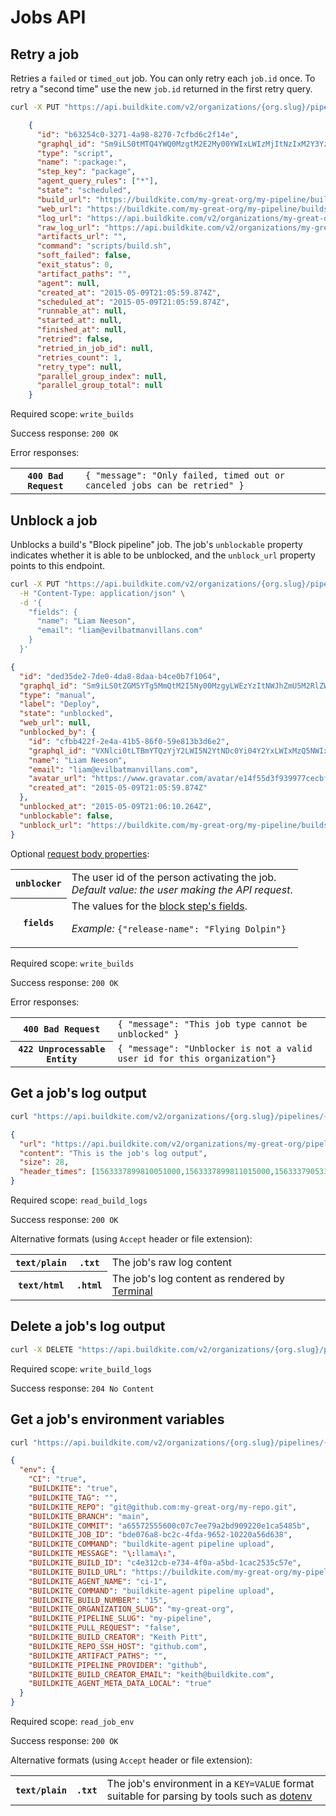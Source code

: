 # Jobs API


## Retry a job

Retries a `failed` or `timed_out` job. You can only retry each `job.id` once. To retry a "second time" use the new `job.id` returned in the first retry query.

```bash
curl -X PUT "https://api.buildkite.com/v2/organizations/{org.slug}/pipelines/{pipeline.slug}/builds/{build.number}/jobs/{job.id}/retry"
```

```json
    {
      "id": "b63254c0-3271-4a98-8270-7cfbd6c2f14e",
      "graphql_id": "Sm9iLS0tMTQ4YWQ0MzgtM2E2My00YWIxLWIzMjItNzIxM2Y3YzJhMWFi",
      "type": "script",
      "name": ":package:",
      "step_key": "package",
      "agent_query_rules": ["*"],
      "state": "scheduled",
      "build_url": "https://buildkite.com/my-great-org/my-pipeline/builds/1",
      "web_url": "https://buildkite.com/my-great-org/my-pipeline/builds/1#b63254c0-3271-4a98-8270-7cfbd6c2f14e",
      "log_url": "https://api.buildkite.com/v2/organizations/my-great-org/pipelines/my-pipeline/builds/1/jobs/b63254c0-3271-4a98-8270-7cfbd6c2f14e/log",
      "raw_log_url": "https://api.buildkite.com/v2/organizations/my-great-org/pipelines/my-pipeline/builds/1/jobs/b63254c0-3271-4a98-8270-7cfbd6c2f14e/log.txt",
      "artifacts_url": "",
      "command": "scripts/build.sh",
      "soft_failed": false,
      "exit_status": 0,
      "artifact_paths": "",
      "agent": null,
      "created_at": "2015-05-09T21:05:59.874Z",
      "scheduled_at": "2015-05-09T21:05:59.874Z",
      "runnable_at": null,
      "started_at": null,
      "finished_at": null,
      "retried": false,
      "retried_in_job_id": null,
      "retries_count": 1,
      "retry_type": null,
      "parallel_group_index": null,
      "parallel_group_total": null
    }
```

Required scope: `write_builds`

Success response: `200 OK`

Error responses:

<table>
<tbody>
  <tr><th><code>400 Bad Request</code></th><td><code>{ "message": "Only failed, timed out or canceled jobs can be retried" }</code></td></tr>
</tbody>
</table>

## Unblock a job

Unblocks a build's "Block pipeline" job. The job's `unblockable` property indicates whether it is able to be unblocked, and the `unblock_url` property points to this endpoint.

```bash
curl -X PUT "https://api.buildkite.com/v2/organizations/{org.slug}/pipelines/{pipeline.slug}/builds/{build.number}/jobs/{job.id}/unblock"  \
  -H "Content-Type: application/json" \
  -d '{
    "fields": {
      "name": "Liam Neeson",
      "email": "liam@evilbatmanvillans.com"
    }
  }'
```

```json
{
  "id": "ded35de2-7de0-4da8-8daa-b4ce0b7f1064",
  "graphql_id": "Sm9iLS0tZGM5YTg5MmQtM2I5Ny00MzgyLWEzYzItNWJhZmU5M2RlZWI1",
  "type": "manual",
  "label": "Deploy",
  "state": "unblocked",
  "web_url": null,
  "unblocked_by": {
    "id": "cfbb422f-2e4a-41b5-86f0-59e813b3d6e2",
    "graphql_id": "VXNlci0tLTBmYTQzYjY2LWI5N2YtNDc0Yi04Y2YxLWIxMzQ5NWIxYjRjMQ==",
    "name": "Liam Neeson",
    "email": "liam@evilbatmanvillans.com",
    "avatar_url": "https://www.gravatar.com/avatar/e14f55d3f939977cecbf51b64ff6f861",
    "created_at": "2015-05-09T21:05:59.874Z"
  },
  "unblocked_at": "2015-05-09T21:06:10.264Z",
  "unblockable": false,
  "unblock_url": "https://buildkite.com/my-great-org/my-pipeline/builds/1#ded35de2-7de0-4da8-8daa-b4ce0b7f1064"
}
```

Optional [request body properties](/docs/api#request-body-properties):

<table>
<tbody>
  <tr><th><code>unblocker</code></th><td>The user id of the person activating the job.<br><em>Default value: the user making the API request</em>.</td></tr>
  <tr><th>
    <code>fields</code></th><td>The values for the <a href="/docs/pipelines/block-step#block-step-attributes">block step's fields</a>.<br>
    <p class="Docs__api-param-eg"><em>Example:</em> <code>{"release-name": "Flying Dolpin"}</code></p>
  </td></tr>
</tbody>
</table>

Required scope: `write_builds`

Success response: `200 OK`

Error responses:

<table>
<tbody>
  <tr><th><code>400 Bad Request</code></th><td><code>{ "message": "This job type cannot be unblocked" }</code></td></tr>
  <tr><th><code>422 Unprocessable Entity</code></th><td><code>{ "message": "Unblocker is not a valid user id for this organization"}</code></td></tr>
</tbody>
</table>

## Get a job's log output

```bash
curl "https://api.buildkite.com/v2/organizations/{org.slug}/pipelines/{pipeline.slug}/builds/{build.number}/jobs/{job.id}/log"
```

```json
{
  "url": "https://api.buildkite.com/v2/organizations/my-great-org/pipelines/my-pipeline/builds/1/jobs/b63254c0-3271-4a98-8270-7cfbd6c2f14e/log",
  "content": "This is the job's log output",
  "size": 28,
  "header_times": [1563337899810051000,1563337899811015000,1563337905336878000,1563337906589603000,156333791038291900]
}
```

Required scope: `read_build_logs`

Success response: `200 OK`

Alternative formats (using `Accept` header or file extension):

<table>
<tbody>
  <tr><th><code>text/plain</code></th><th><code>.txt</code></th><td>The job's raw log content</td></tr>
  <tr><th><code>text/html</code></th><th><code>.html</code></th><td>The job's log content as rendered by <a href="http://buildkite.github.io/terminal-to-html/">Terminal</a></td></tr>
</tbody>
</table>

## Delete a job's log output

```bash
curl -X DELETE "https://api.buildkite.com/v2/organizations/{org.slug}/pipelines/{pipeline.slug}/builds/{build.number}/jobs/{job.id}/log"
```

Required scope: `write_build_logs`

Success response: `204 No Content`

## Get a job's environment variables

```bash
curl "https://api.buildkite.com/v2/organizations/{org.slug}/pipelines/{pipeline.slug}/builds/{build.number}/jobs/{job.id}/env"
```

```json
{
  "env": {
    "CI": "true",
    "BUILDKITE": "true",
    "BUILDKITE_TAG": "",
    "BUILDKITE_REPO": "git@github.com:my-great-org/my-repo.git",
    "BUILDKITE_BRANCH": "main",
    "BUILDKITE_COMMIT": "a65572555600c07c7ee79a2bd909220e1ca5485b",
    "BUILDKITE_JOB_ID": "bde076a8-bc2c-4fda-9652-10220a56d638",
    "BUILDKITE_COMMAND": "buildkite-agent pipeline upload",
    "BUILDKITE_MESSAGE": "\:llama\:",
    "BUILDKITE_BUILD_ID": "c4e312cb-e734-4f0a-a5bd-1cac2535c57e",
    "BUILDKITE_BUILD_URL": "https://buildkite.com/my-great-org/my-pipeline/builds/15",
    "BUILDKITE_AGENT_NAME": "ci-1",
    "BUILDKITE_COMMAND": "buildkite-agent pipeline upload",
    "BUILDKITE_BUILD_NUMBER": "15",
    "BUILDKITE_ORGANIZATION_SLUG": "my-great-org",
    "BUILDKITE_PIPELINE_SLUG": "my-pipeline",
    "BUILDKITE_PULL_REQUEST": "false",
    "BUILDKITE_BUILD_CREATOR": "Keith Pitt",
    "BUILDKITE_REPO_SSH_HOST": "github.com",
    "BUILDKITE_ARTIFACT_PATHS": "",
    "BUILDKITE_PIPELINE_PROVIDER": "github",
    "BUILDKITE_BUILD_CREATOR_EMAIL": "keith@buildkite.com",
    "BUILDKITE_AGENT_META_DATA_LOCAL": "true"
  }
}
```

Required scope: `read_job_env`

Success response: `200 OK`

Alternative formats (using `Accept` header or file extension):

<!-- vale off -->
<table>
<tbody>
  <tr><th><code>text/plain</code></th><th><code>.txt</code></th><td>The job's environment in a <code>KEY=VALUE</code> format suitable for parsing by tools such as <a href="https://github.com/bkeepers/dotenv">dotenv</a></td></tr>
</tbody>
</table>
<!-- vale on -->
